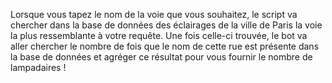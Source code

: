 Lorsque vous  tapez le nom de la voie que vous souhaitez, le script va chercher dans la base de données des éclairages de la ville de Paris la voie la plus ressemblante à votre requête. Une fois celle-ci trouvée,  le bot va aller chercher le nombre de fois que le nom de cette rue est présente dans la base de données et agréger ce résultat pour vous fournir le nombre de lampadaires !
